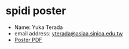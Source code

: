 # spidi poster

- Name: Yuka Terada
- email address: yterada@asiaa.sinica.edu.tw
- [Poster PDF](https://github.com/Yuka-Terada/PP7_poster/blob/main/PP7-Poster_terada.pdf)
